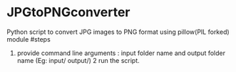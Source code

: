 # JPGtoPNGconverter
Python script to convert JPG images to PNG format using pillow(PIL forked) module
#steps
1. provide command line arguments : input folder name and output folder name (Eg: input/ output/)
2 run the script.
